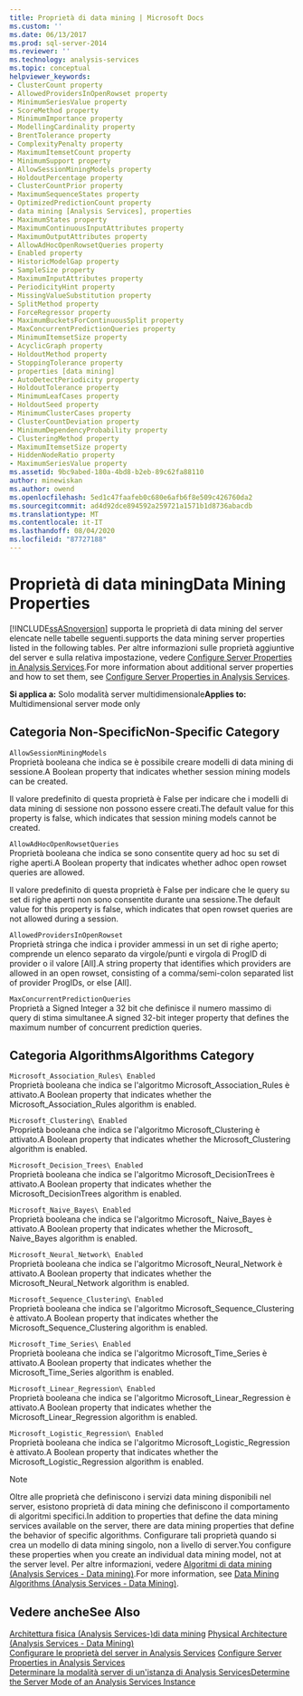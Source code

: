 ```yaml
---
title: Proprietà di data mining | Microsoft Docs
ms.custom: ''
ms.date: 06/13/2017
ms.prod: sql-server-2014
ms.reviewer: ''
ms.technology: analysis-services
ms.topic: conceptual
helpviewer_keywords:
- ClusterCount property
- AllowedProvidersInOpenRowset property
- MinimumSeriesValue property
- ScoreMethod property
- MinimumImportance property
- ModellingCardinality property
- BrentTolerance property
- ComplexityPenalty property
- MaximumItemsetCount property
- MinimumSupport property
- AllowSessionMiningModels property
- HoldoutPercentage property
- ClusterCountPrior property
- MaximumSequenceStates property
- OptimizedPredictionCount property
- data mining [Analysis Services], properties
- MaximumStates property
- MaximumContinuousInputAttributes property
- MaximumOutputAttributes property
- AllowAdHocOpenRowsetQueries property
- Enabled property
- HistoricModelGap property
- SampleSize property
- MaximumInputAttributes property
- PeriodicityHint property
- MissingValueSubstitution property
- SplitMethod property
- ForceRegressor property
- MaximumBucketsForContinuousSplit property
- MaxConcurrentPredictionQueries property
- MinimumItemsetSize property
- AcyclicGraph property
- HoldoutMethod property
- StoppingTolerance property
- properties [data mining]
- AutoDetectPeriodicity property
- HoldoutTolerance property
- MinimumLeafCases property
- HoldoutSeed property
- MinimumClusterCases property
- ClusterCountDeviation property
- MinimumDependencyProbability property
- ClusteringMethod property
- MaximumItemsetSize property
- HiddenNodeRatio property
- MaximumSeriesValue property
ms.assetid: 9bc9abed-180a-4bd8-b2eb-89c62fa88110
author: minewiskan
ms.author: owend
ms.openlocfilehash: 5ed1c47faafeb0c680e6afb6f8e509c426760da2
ms.sourcegitcommit: ad4d92dce894592a259721a1571b1d8736abacdb
ms.translationtype: MT
ms.contentlocale: it-IT
ms.lasthandoff: 08/04/2020
ms.locfileid: "87727188"
---
```

# <a name="data-mining-properties"></a><span data-ttu-id="597e0-102">Proprietà di data mining</span><span class="sxs-lookup"><span data-stu-id="597e0-102">Data Mining Properties</span></span>
  [!INCLUDE[ssASnoversion](../../includes/ssasnoversion-md.md)] <span data-ttu-id="597e0-103">supporta le proprietà di data mining del server elencate nelle tabelle seguenti.</span><span class="sxs-lookup"><span data-stu-id="597e0-103">supports the data mining server properties listed in the following tables.</span></span> <span data-ttu-id="597e0-104">Per altre informazioni sulle proprietà aggiuntive del server e sulla relativa impostazione, vedere [Configure Server Properties in Analysis Services](server-properties-in-analysis-services.md).</span><span class="sxs-lookup"><span data-stu-id="597e0-104">For more information about additional server properties and how to set them, see [Configure Server Properties in Analysis Services](server-properties-in-analysis-services.md).</span></span>  
  
 <span data-ttu-id="597e0-105">**Si applica a:** Solo modalità server multidimensionale</span><span class="sxs-lookup"><span data-stu-id="597e0-105">**Applies to:** Multidimensional server mode only</span></span>  
  
## <a name="non-specific-category"></a><span data-ttu-id="597e0-106">Categoria Non-Specific</span><span class="sxs-lookup"><span data-stu-id="597e0-106">Non-Specific Category</span></span>  
 `AllowSessionMiningModels`  
 <span data-ttu-id="597e0-107">Proprietà booleana che indica se è possibile creare modelli di data mining di sessione.</span><span class="sxs-lookup"><span data-stu-id="597e0-107">A Boolean property that indicates whether session mining models can be created.</span></span>  
  
 <span data-ttu-id="597e0-108">Il valore predefinito di questa proprietà è False per indicare che i modelli di data mining di sessione non possono essere creati.</span><span class="sxs-lookup"><span data-stu-id="597e0-108">The default value for this property is false, which indicates that session mining models cannot be created.</span></span>  
  
 `AllowAdHocOpenRowsetQueries`  
 <span data-ttu-id="597e0-109">Proprietà booleana che indica se sono consentite query ad hoc su set di righe aperti.</span><span class="sxs-lookup"><span data-stu-id="597e0-109">A Boolean property that indicates whether adhoc open rowset queries are allowed.</span></span>  
  
 <span data-ttu-id="597e0-110">Il valore predefinito di questa proprietà è False per indicare che le query su set di righe aperti non sono consentite durante una sessione.</span><span class="sxs-lookup"><span data-stu-id="597e0-110">The default value for this property is false, which indicates that open rowset queries are not allowed during a session.</span></span>  
  
 `AllowedProvidersInOpenRowset`  
 <span data-ttu-id="597e0-111">Proprietà stringa che indica i provider ammessi in un set di righe aperto; comprende un elenco separato da virgole/punti e virgola di ProgID di provider o il valore [All].</span><span class="sxs-lookup"><span data-stu-id="597e0-111">A string property that identifies which providers are allowed in an open rowset, consisting of a comma/semi-colon separated list of provider ProgIDs, or else [All].</span></span>  
  
 `MaxConcurrentPredictionQueries`  
 <span data-ttu-id="597e0-112">Proprietà a Signed Integer a 32 bit che definisce il numero massimo di query di stima simultanee.</span><span class="sxs-lookup"><span data-stu-id="597e0-112">A signed 32-bit integer property that defines the maximum number of concurrent prediction queries.</span></span>  
  
## <a name="algorithms-category"></a><span data-ttu-id="597e0-113">Categoria Algorithms</span><span class="sxs-lookup"><span data-stu-id="597e0-113">Algorithms Category</span></span>  
 `Microsoft_Association_Rules\ Enabled`  
 <span data-ttu-id="597e0-114">Proprietà booleana che indica se l'algoritmo Microsoft_Association_Rules è attivato.</span><span class="sxs-lookup"><span data-stu-id="597e0-114">A Boolean property that indicates whether the Microsoft_Association_Rules algorithm is enabled.</span></span>  
  
 `Microsoft_Clustering\ Enabled`  
 <span data-ttu-id="597e0-115">Proprietà booleana che indica se l'algoritmo Microsoft_Clustering è attivato.</span><span class="sxs-lookup"><span data-stu-id="597e0-115">A Boolean property that indicates whether the Microsoft_Clustering algorithm is enabled.</span></span>  
  
 `Microsoft_Decision_Trees\ Enabled`  
 <span data-ttu-id="597e0-116">Proprietà booleana che indica se l'algoritmo Microsoft_DecisionTrees è attivato.</span><span class="sxs-lookup"><span data-stu-id="597e0-116">A Boolean property that indicates whether the Microsoft_DecisionTrees algorithm is enabled.</span></span>  
  
 `Microsoft_Naive_Bayes\ Enabled`  
 <span data-ttu-id="597e0-117">Proprietà booleana che indica se l'algoritmo Microsoft_ Naive_Bayes è attivato.</span><span class="sxs-lookup"><span data-stu-id="597e0-117">A Boolean property that indicates whether the Microsoft_ Naive_Bayes algorithm is enabled.</span></span>  
  
 `Microsoft_Neural_Network\ Enabled`  
 <span data-ttu-id="597e0-118">Proprietà booleana che indica se l'algoritmo Microsoft_Neural_Network è attivato.</span><span class="sxs-lookup"><span data-stu-id="597e0-118">A Boolean property that indicates whether the Microsoft_Neural_Network algorithm is enabled.</span></span>  
  
 `Microsoft_Sequence_Clustering\ Enabled`  
 <span data-ttu-id="597e0-119">Proprietà booleana che indica se l'algoritmo Microsoft_Sequence_Clustering è attivato.</span><span class="sxs-lookup"><span data-stu-id="597e0-119">A Boolean property that indicates whether the Microsoft_Sequence_Clustering algorithm is enabled.</span></span>  
  
 `Microsoft_Time_Series\ Enabled`  
 <span data-ttu-id="597e0-120">Proprietà booleana che indica se l'algoritmo Microsoft_Time_Series è attivato.</span><span class="sxs-lookup"><span data-stu-id="597e0-120">A Boolean property that indicates whether the Microsoft_Time_Series algorithm is enabled.</span></span>  
  
 `Microsoft_Linear_Regression\ Enabled`  
 <span data-ttu-id="597e0-121">Proprietà booleana che indica se l'algoritmo Microsoft_Linear_Regression è attivato.</span><span class="sxs-lookup"><span data-stu-id="597e0-121">A Boolean property that indicates whether the Microsoft_Linear_Regression algorithm is enabled.</span></span>  
  
 `Microsoft_Logistic_Regression\ Enabled`  
 <span data-ttu-id="597e0-122">Proprietà booleana che indica se l'algoritmo Microsoft_Logistic_Regression è attivato.</span><span class="sxs-lookup"><span data-stu-id="597e0-122">A Boolean property that indicates whether the Microsoft_Logistic_Regression algorithm is enabled.</span></span>  
  
> [!NOTE]  
>  <span data-ttu-id="597e0-123">Oltre alle proprietà che definiscono i servizi data mining disponibili nel server, esistono proprietà di data mining che definiscono il comportamento di algoritmi specifici.</span><span class="sxs-lookup"><span data-stu-id="597e0-123">In addition to properties that define the data mining services available on the server, there are data mining properties that define the behavior of specific algorithms.</span></span> <span data-ttu-id="597e0-124">Configurare tali proprietà quando si crea un modello di data mining singolo, non a livello di server.</span><span class="sxs-lookup"><span data-stu-id="597e0-124">You configure these properties when you create an individual data mining model, not at the server level.</span></span> <span data-ttu-id="597e0-125">Per altre informazioni, vedere [Algoritmi di data mining &#40;Analysis Services - Data mining&#41;](../data-mining/data-mining-algorithms-analysis-services-data-mining.md).</span><span class="sxs-lookup"><span data-stu-id="597e0-125">For more information, see [Data Mining Algorithms &#40;Analysis Services - Data Mining&#41;](../data-mining/data-mining-algorithms-analysis-services-data-mining.md).</span></span>  
  
## <a name="see-also"></a><span data-ttu-id="597e0-126">Vedere anche</span><span class="sxs-lookup"><span data-stu-id="597e0-126">See Also</span></span>  
 <span data-ttu-id="597e0-127">[Architettura fisica &#40;Analysis Services-&#41;di data mining](../data-mining/physical-architecture-analysis-services-data-mining.md) </span><span class="sxs-lookup"><span data-stu-id="597e0-127">[Physical Architecture &#40;Analysis Services - Data Mining&#41;](../data-mining/physical-architecture-analysis-services-data-mining.md) </span></span>  
 <span data-ttu-id="597e0-128">[Configurare le proprietà del server in Analysis Services](server-properties-in-analysis-services.md) </span><span class="sxs-lookup"><span data-stu-id="597e0-128">[Configure Server Properties in Analysis Services](server-properties-in-analysis-services.md) </span></span>  
 [<span data-ttu-id="597e0-129">Determinare la modalità server di un'istanza di Analysis Services</span><span class="sxs-lookup"><span data-stu-id="597e0-129">Determine the Server Mode of an Analysis Services Instance</span></span>](../instances/determine-the-server-mode-of-an-analysis-services-instance.md)  
  
  
